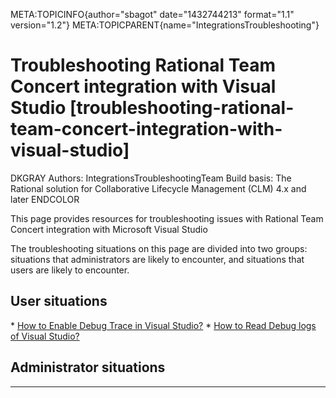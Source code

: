 META:TOPICINFO{author="sbagot" date="1432744213" format="1.1"
version="1.2"} META:TOPICPARENT{name="IntegrationsTroubleshooting"}

# Troubleshooting Rational Team Concert integration with Visual Studio [troubleshooting-rational-team-concert-integration-with-visual-studio]

DKGRAY Authors: IntegrationsTroubleshootingTeam Build basis: The
Rational solution for Collaborative Lifecycle Management (CLM) 4.x and
later ENDCOLOR

This page provides resources for troubleshooting issues with Rational
Team Concert integration with Microsoft Visual Studio

The troubleshooting situations on this page are divided into two groups:
situations that administrators are likely to encounter, and situations
that users are likely to encounter.

## User situations

\* [How to Enable Debug Trace in Visual
Studio?](IntegrationsTroubleshootingDebugRTCVSClientVerbose) \* [How to
Read Debug logs of Visual
Studio?]( IntegrationsTroubleshootingDebugRTCVSClientVerboseReading)

## Administrator situations

--------------------
